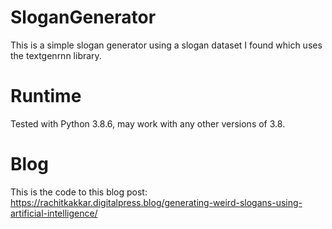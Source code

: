 # SloganGenerator
This is a simple slogan generator using a slogan dataset I found which uses the textgenrnn library.

# Runtime
Tested with Python 3.8.6, may work with any other versions of 3.8.

# Blog
This is the code to this blog post: https://rachitkakkar.digitalpress.blog/generating-weird-slogans-using-artificial-intelligence/
